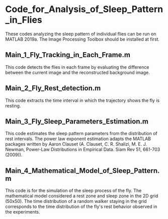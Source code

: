 # Code_for_Analysis_of_Sleep_Pattern_in_Flies
These codes analyzing the sleep pattern of individual flies can be run on MATLAB 2019a.
The Image Processing Toolbox should be installed at first.
## Main_1_Fly_Tracking_in_Each_Frame.m
This code detects the flies in each frame by evaluating the difference between the current image and the reconstructed background image.
## Main_2_Fly_Rest_detection.m
This code extracts the time interval in which the trajectory shows the fly is resting.
## Main_3_Fly_Sleep_Parameters_Estimation.m
This code estimates the sleep pattern parameters from the distribution of rest intervals. The power law exponent estimation adapts the MATLAB packages written by Aaron Clauset (A. Clauset, C. R. Shalizi, M. E. J. Newman, Power-Law Distributions in Empirical Data. Siam Rev 51, 661-703 (2009)). 
## Main_4_Mathematical_Model_of_Sleep_Pattern.m
This code is for the simulation of the sleep process of the fly. The mathematical model considered a rest zone and sleep zone in the 2D grid (50x50). The time distribution of a random walker staying in the grid corresponds to the time distribution of the fly's rest behavior observed in the experiments.

